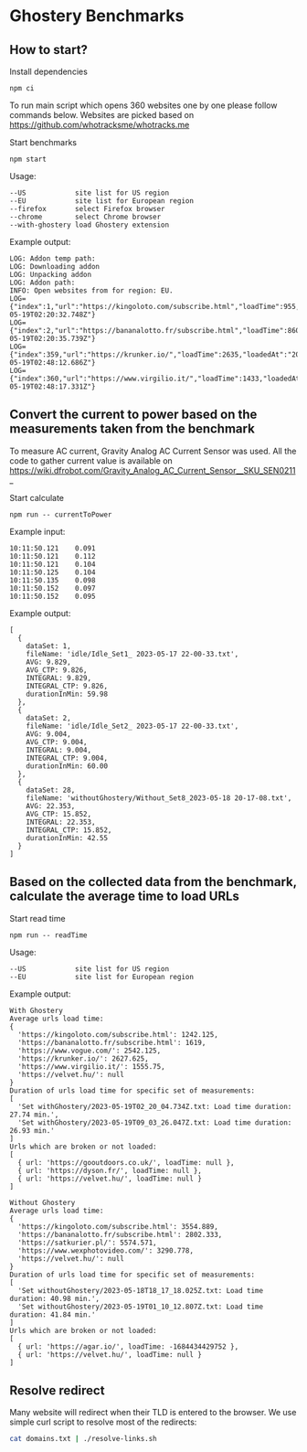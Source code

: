 # Ghostery Benchmarks

## How to start?

Install dependencies

```
npm ci
```

To run main script which opens 360 websites one by one please follow commands below. Websites are picked based on https://github.com/whotracksme/whotracks.me

Start benchmarks

```
npm start
```

Usage:

```
--US            site list for US region
--EU            site list for European region
--firefox       select Firefox browser
--chrome        select Chrome browser
--with-ghostery load Ghostery extension
```

Example output:
```
LOG: Addon temp path:
LOG: Downloading addon
LOG: Unpacking addon
LOG: Addon path:
INFO: Open websites from for region: EU.
LOG={"index":1,"url":"https://kingoloto.com/subscribe.html","loadTime":955,"loadedAt":"2023-05-19T02:20:32.748Z"}
LOG={"index":2,"url":"https://bananalotto.fr/subscribe.html","loadTime":860,"loadedAt":"2023-05-19T02:20:35.739Z"}
LOG={"index":359,"url":"https://krunker.io/","loadTime":2635,"loadedAt":"2023-05-19T02:48:12.686Z"}
LOG={"index":360,"url":"https://www.virgilio.it/","loadTime":1433,"loadedAt":"2023-05-19T02:48:17.331Z"}

```

## Convert the current to power based on the measurements taken from the benchmark

To measure AC current, Gravity Analog AC Current Sensor was used. All the code to gather current value is available on https://wiki.dfrobot.com/Gravity_Analog_AC_Current_Sensor__SKU_SEN0211_


Start calculate

```
npm run -- currentToPower
```


Example input:
```
10:11:50.121	0.091
10:11:50.121	0.112
10:11:50.121	0.104
10:11:50.125	0.104
10:11:50.135	0.098
10:11:50.152	0.097
10:11:50.152	0.095
```


Example output:
```
[
  {
    dataSet: 1,
    fileName: 'idle/Idle_Set1_ 2023-05-17 22-00-33.txt',
    AVG: 9.829,
    AVG_CTP: 9.826,
    INTEGRAL: 9.829,
    INTEGRAL_CTP: 9.826,
    durationInMin: 59.98
  },
  {
    dataSet: 2,
    fileName: 'idle/Idle_Set2_ 2023-05-17 22-00-33.txt',
    AVG: 9.004,
    AVG_CTP: 9.004,
    INTEGRAL: 9.004,
    INTEGRAL_CTP: 9.004,
    durationInMin: 60.00
  },
  {
    dataSet: 28,
    fileName: 'withoutGhostery/Without_Set8_2023-05-18 20-17-08.txt',
    AVG: 22.353,
    AVG_CTP: 15.852,
    INTEGRAL: 22.353,
    INTEGRAL_CTP: 15.852,
    durationInMin: 42.55
  }
]
```




## Based on the collected data from the benchmark, calculate the average time to load URLs

Start read time

```
npm run -- readTime
```

Usage:

```
--US            site list for US region
--EU            site list for European region
```

Example output:
```
With Ghostery
Average urls load time:
{
  'https://kingoloto.com/subscribe.html': 1242.125,
  'https://bananalotto.fr/subscribe.html': 1619,
  'https://www.vogue.com/': 2542.125,
  'https://krunker.io/': 2627.625,
  'https://www.virgilio.it/': 1555.75,
  'https://velvet.hu/': null
}
Duration of urls load time for specific set of measurements:
[
  'Set withGhostery/2023-05-19T02_20_04.734Z.txt: Load time duration: 27.74 min.',
  'Set withGhostery/2023-05-19T09_03_26.047Z.txt: Load time duration: 26.93 min.'
]
Urls which are broken or not loaded:
[
  { url: 'https://gooutdoors.co.uk/', loadTime: null },
  { url: 'https://dyson.fr/', loadTime: null },
  { url: 'https://velvet.hu/', loadTime: null }
]

Without Ghostery
Average urls load time:
{
  'https://kingoloto.com/subscribe.html': 3554.889,
  'https://bananalotto.fr/subscribe.html': 2802.333,
  'https://satkurier.pl/': 5574.571,
  'https://www.wexphotovideo.com/': 3290.778,
  'https://velvet.hu/': null
}
Duration of urls load time for specific set of measurements:
[
  'Set withoutGhostery/2023-05-18T18_17_18.025Z.txt: Load time duration: 40.98 min.',
  'Set withoutGhostery/2023-05-19T01_10_12.807Z.txt: Load time duration: 41.84 min.'
]
Urls which are broken or not loaded:
[
  { url: 'https://agar.io/', loadTime: -1684434429752 },
  { url: 'https://velvet.hu/', loadTime: null }
]
```

## Resolve redirect

Many website will redirect when their TLD is entered to the browser. We use simple curl script to resolve most of the redirects:

```sh
cat domains.txt | ./resolve-links.sh
```
